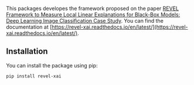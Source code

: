 This packages developes the framework proposed on the paper [REVEL Framework to Measure Local Linear Explanations for Black-Box Models: Deep Learning Image Classification Case Study](https://doi.org/10.1155/2023/8068569). 
You can find the documentation at [https://revel-xai.readthedocs.io/en/latest/](https://revel-xai.readthedocs.io/en/latest/).

## Installation

You can install the package using pip:

```bash
pip install revel-xai
```